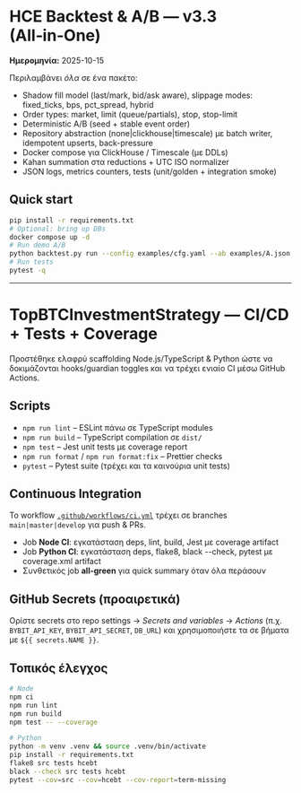 # HCE Backtest & A/B — v3.3 (All‑in‑One)

**Ημερομηνία:** 2025-10-15

Περιλαμβάνει *όλα* σε ένα πακέτο:
- Shadow fill model (last/mark, bid/ask aware), slippage modes: fixed_ticks, bps, pct_spread, hybrid
- Order types: market, limit (queue/partials), stop, stop-limit
- Deterministic A/B (seed + stable event order)
- Repository abstraction (none|clickhouse|timescale) με batch writer, idempotent upserts, back-pressure
- Docker compose για ClickHouse / Timescale (με DDLs)
- Kahan summation στα reductions + UTC ISO normalizer
- JSON logs, metrics counters, tests (unit/golden + integration smoke)

## Quick start
```bash
pip install -r requirements.txt
# Optional: bring up DBs
docker compose up -d
# Run demo A/B
python backtest.py run --config examples/cfg.yaml --ab examples/A.json examples/B.json
# Run tests
pytest -q
```

---

# TopBTCInvestmentStrategy — CI/CD + Tests + Coverage

Προστέθηκε ελαφρύ scaffolding Node.js/TypeScript & Python ώστε να δοκιμάζονται hooks/guardian toggles και να τρέχει ενιαίο CI μέσω GitHub Actions.

## Scripts
- `npm run lint` – ESLint πάνω σε TypeScript modules
- `npm run build` – TypeScript compilation σε `dist/`
- `npm test` – Jest unit tests με coverage report
- `npm run format` / `npm run format:fix` – Prettier checks
- `pytest` – Pytest suite (τρέχει και τα καινούρια unit tests)

## Continuous Integration
Το workflow [`.github/workflows/ci.yml`](.github/workflows/ci.yml) τρέχει σε branches `main|master|develop` για push & PRs.
- Job **Node CI**: εγκατάσταση deps, lint, build, Jest με coverage artifact
- Job **Python CI**: εγκατάσταση deps, flake8, black --check, pytest με coverage.xml artifact
- Συνθετικός job **all-green** για quick summary όταν όλα περάσουν

## GitHub Secrets (προαιρετικά)
Ορίστε secrets στο repo settings → *Secrets and variables* → *Actions* (π.χ. `BYBIT_API_KEY`, `BYBIT_API_SECRET`, `DB_URL`) και χρησιμοποιήστε τα σε βήματα με `${{ secrets.NAME }}`.

## Τοπικός έλεγχος
```bash
# Node
npm ci
npm run lint
npm run build
npm test -- --coverage

# Python
python -m venv .venv && source .venv/bin/activate
pip install -r requirements.txt
flake8 src tests hcebt
black --check src tests hcebt
pytest --cov=src --cov=hcebt --cov-report=term-missing
```
